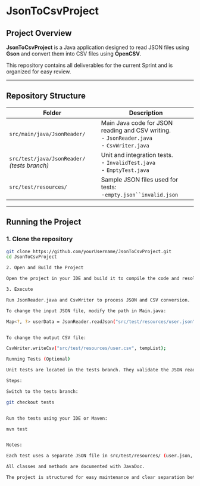 # JsonToCsvProject

## Project Overview
**JsonToCsvProject** is a Java application designed to read JSON files using **Gson** and convert them into CSV files using **OpenCSV**.  

This repository contains all deliverables for the current Sprint and is organized for easy review.

---

## Repository Structure

| Folder | Description |
|--------|-------------|
| `src/main/java/JsonReader/` | Main Java code for JSON reading and CSV writing.<br>- `JsonReader.java`<br>- `CsvWriter.java`|
| `src/test/java/JsonReader/` *(tests branch)* | Unit and integration tests.<br>- `InvalidTest.java`<br>- `EmptyTest.java`|
| `src/test/resources/` | Sample JSON files used for tests:<br>-`empty.json``invalid.json`|


---

## Running the Project

### 1. Clone the repository
```bash
git clone https://github.com/yourUsername/JsonToCsvProject.git
cd JsonToCsvProject

2. Open and Build the Project

Open the project in your IDE and build it to compile the code and resolve dependencies.

3. Execute 

Run JsonReader.java and CsvWriter to process JSON and CSV conversion.

To change the input JSON file, modify the path in Main.java:

Map<?, ?> userData = JsonReader.readJson("src/test/resources/user.json");


To change the output CSV file:

CsvWriter.writeCsv("src/test/resources/user.csv", tempList);

Running Tests (Optional)

Unit tests are located in the tests branch. They validate the JSON reading and CSV writing functionality under different scenarios.

Steps:

Switch to the tests branch:

git checkout tests


Run the tests using your IDE or Maven:

mvn test


Notes:

Each test uses a separate JSON file in src/test/resources/ (user.json, empty.json, invalid.json).

All classes and methods are documented with JavaDoc.

The project is structured for easy maintenance and clear separation between production code and test code.



